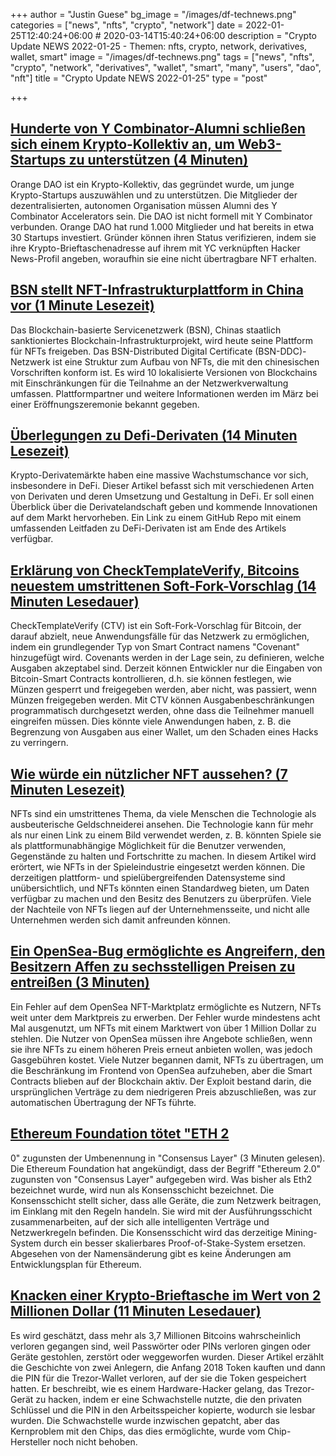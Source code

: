 +++
author = "Justin Guese"
bg_image = "/images/df-technews.png"
categories = ["news", "nfts", "crypto", "network"]
date = 2022-01-25T12:40:24+06:00 # 2020-03-14T15:40:24+06:00
description = "Crypto Update NEWS 2022-01-25 - Themen: nfts, crypto, network, derivatives, wallet, smart"
image = "/images/df-technews.png"
tags = ["news", "nfts", "crypto", "network", "derivatives", "wallet", "smart", "many", "users", "dao", "nft"]
title = "Crypto Update NEWS 2022-01-25"
type = "post"

+++

## [Hunderte von Y Combinator-Alumni schließen sich einem Krypto-Kollektiv an, um Web3-Startups zu unterstützen (4 Minuten)](https://techcrunch.com/2022/01/24/hundreds-of-y-combinator-alumni-join-crypto-collective-to-back-web3-startups/)

 Orange DAO ist ein Krypto-Kollektiv, das gegründet wurde, um junge Krypto-Startups auszuwählen und zu unterstützen. Die Mitglieder der dezentralisierten, autonomen Organisation müssen Alumni des Y Combinator Accelerators sein. Die DAO ist nicht formell mit Y Combinator verbunden. Orange DAO hat rund 1.000 Mitglieder und hat bereits in etwa 30 Startups investiert. Gründer können ihren Status verifizieren, indem sie ihre Krypto-Brieftaschenadresse auf ihrem mit YC verknüpften Hacker News-Profil angeben, woraufhin sie eine nicht übertragbare NFT erhalten.

## [BSN stellt NFT-Infrastrukturplattform in China vor (1 Minute Lesezeit)](https://www.coindesk.com/business/2022/01/25/bsn-introduces-nft-infrastructure-platform-in-china/)

 Das Blockchain-basierte Servicenetzwerk (BSN), Chinas staatlich sanktioniertes Blockchain-Infrastrukturprojekt, wird heute seine Plattform für NFTs freigeben. Das BSN-Distributed Digital Certificate (BSN-DDC)-Netzwerk ist eine Struktur zum Aufbau von NFTs, die mit den chinesischen Vorschriften konform ist. Es wird 10 lokalisierte Versionen von Blockchains mit Einschränkungen für die Teilnahme an der Netzwerkverwaltung umfassen. Plattformpartner und weitere Informationen werden im März bei einer Eröffnungszeremonie bekannt gegeben.

## [Überlegungen zu Defi-Derivaten (14 Minuten Lesezeit)](https://mirror.xyz/0x0C23E0dE114d28112f52203cb9583B9826b05dDe/8W5T5qFJerprS92FCF9858HFU-juoqoLJFwdEaH2re4)

 Krypto-Derivatemärkte haben eine massive Wachstumschance vor sich, insbesondere in DeFi. Dieser Artikel befasst sich mit verschiedenen Arten von Derivaten und deren Umsetzung und Gestaltung in DeFi. Er soll einen Überblick über die Derivatelandschaft geben und kommende Innovationen auf dem Markt hervorheben. Ein Link zu einem GitHub Repo mit einem umfassenden Leitfaden zu DeFi-Derivaten ist am Ende des Artikels verfügbar.

## [Erklärung von CheckTemplateVerify, Bitcoins neuestem umstrittenen Soft-Fork-Vorschlag (14 Minuten Lesedauer)](https://bitcoinmagazine.com/technical/what-is-bitcoin-checktemplateverify)

 CheckTemplateVerify (CTV) ist ein Soft-Fork-Vorschlag für Bitcoin, der darauf abzielt, neue Anwendungsfälle für das Netzwerk zu ermöglichen, indem ein grundlegender Typ von Smart Contract namens "Covenant" hinzugefügt wird. Covenants werden in der Lage sein, zu definieren, welche Ausgaben akzeptabel sind. Derzeit können Entwickler nur die Eingaben von Bitcoin-Smart Contracts kontrollieren, d.h. sie können festlegen, wie Münzen gesperrt und freigegeben werden, aber nicht, was passiert, wenn Münzen freigegeben werden. Mit CTV können Ausgabenbeschränkungen programmatisch durchgesetzt werden, ohne dass die Teilnehmer manuell eingreifen müssen. Dies könnte viele Anwendungen haben, z. B. die Begrenzung von Ausgaben aus einer Wallet, um den Schaden eines Hacks zu verringern.

## [Wie würde ein nützlicher NFT aussehen? (7 Minuten Lesezeit)](https://dev.to/mfcodeworks/what-would-a-useful-nft-look-like-4k1)

 NFTs sind ein umstrittenes Thema, da viele Menschen die Technologie als ausbeuterische Geldschneiderei ansehen. Die Technologie kann für mehr als nur einen Link zu einem Bild verwendet werden, z. B. könnten Spiele sie als plattformunabhängige Möglichkeit für die Benutzer verwenden, Gegenstände zu halten und Fortschritte zu machen. In diesem Artikel wird erörtert, wie NFTs in der Spieleindustrie eingesetzt werden können. Die derzeitigen plattform- und spielübergreifenden Datensysteme sind unübersichtlich, und NFTs könnten einen Standardweg bieten, um Daten verfügbar zu machen und den Besitz des Benutzers zu überprüfen. Viele der Nachteile von NFTs liegen auf der Unternehmensseite, und nicht alle Unternehmen werden sich damit anfreunden können.

## [Ein OpenSea-Bug ermöglichte es Angreifern, den Besitzern Affen zu sechsstelligen Preisen zu entreißen (3 Minuten)](https://www.theverge.com/2022/1/24/22899125/opensea-bug-bored-ape-nfts-smart-contract-listings-cancellation)

 Ein Fehler auf dem OpenSea NFT-Marktplatz ermöglichte es Nutzern, NFTs weit unter dem Marktpreis zu erwerben. Der Fehler wurde mindestens acht Mal ausgenutzt, um NFTs mit einem Marktwert von über 1 Million Dollar zu stehlen. Die Nutzer von OpenSea müssen ihre Angebote schließen, wenn sie ihre NFTs zu einem höheren Preis erneut anbieten wollen, was jedoch Gasgebühren kostet. Viele Nutzer begannen damit, NFTs zu übertragen, um die Beschränkung im Frontend von OpenSea aufzuheben, aber die Smart Contracts blieben auf der Blockchain aktiv. Der Exploit bestand darin, die ursprünglichen Verträge zu dem niedrigeren Preis abzuschließen, was zur automatischen Übertragung der NFTs führte.

## [Ethereum Foundation tötet "ETH 2](https://decrypt.co/91149/ethereum-foundation-kills-eth-2-consensus-layer-rebrand)

0" zugunsten der Umbenennung in "Consensus Layer" (3 Minuten gelesen). Die Ethereum Foundation hat angekündigt, dass der Begriff "Ethereum 2.0" zugunsten von "Consensus Layer" aufgegeben wird. Was bisher als Eth2 bezeichnet wurde, wird nun als Konsensschicht bezeichnet. Die Konsensschicht stellt sicher, dass alle Geräte, die zum Netzwerk beitragen, im Einklang mit den Regeln handeln. Sie wird mit der Ausführungsschicht zusammenarbeiten, auf der sich alle intelligenten Verträge und Netzwerkregeln befinden. Die Konsensschicht wird das derzeitige Mining-System durch ein besser skalierbares Proof-of-Stake-System ersetzen. Abgesehen von der Namensänderung gibt es keine Änderungen am Entwicklungsplan für Ethereum.

## [Knacken einer Krypto-Brieftasche im Wert von 2 Millionen Dollar (11 Minuten Lesedauer)](https://www.theverge.com/2022/1/24/22898712/crypto-hardware-wallet-hacking-lost-bitcoin-ethereum-nft)

 Es wird geschätzt, dass mehr als 3,7 Millionen Bitcoins wahrscheinlich verloren gegangen sind, weil Passwörter oder PINs verloren gingen oder Geräte gestohlen, zerstört oder weggeworfen wurden. Dieser Artikel erzählt die Geschichte von zwei Anlegern, die Anfang 2018 Token kauften und dann die PIN für die Trezor-Wallet verloren, auf der sie die Token gespeichert hatten. Er beschreibt, wie es einem Hardware-Hacker gelang, das Trezor-Gerät zu hacken, indem er eine Schwachstelle nutzte, die den privaten Schlüssel und die PIN in den Arbeitsspeicher kopierte, wodurch sie lesbar wurden. Die Schwachstelle wurde inzwischen gepatcht, aber das Kernproblem mit den Chips, das dies ermöglichte, wurde vom Chip-Hersteller noch nicht behoben.

